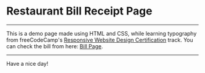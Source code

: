 # Restaurant Bill Receipt Page
---
This is a demo page made using HTML and CSS, while learning typography from freeCodeCamp's [Responsive Website Design Certification](https://www.freecodecamp.org/learn/2022/responsive-web-design/) track. You can check the bill from here: [Bill Page](https://ankondeyani.github.io/restaurant-bill-receipt/). 

---
Have a nice day!
